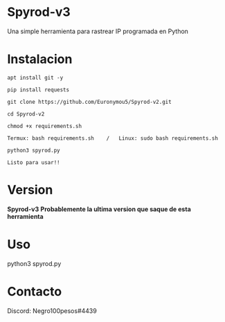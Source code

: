 # Spyrod-v3
Una simple herramienta para rastrear IP programada en Python

# Instalacion
```
apt install git -y
```
```
pip install requests
```
```
git clone https://github.com/Euronymou5/Spyrod-v2.git
```
```
cd Spyrod-v2
```
```
chmod +x requirements.sh
```
```
Termux: bash requirements.sh    /   Linux: sudo bash requirements.sh
```
```
python3 spyrod.py

Listo para usar!!
```
# Version
**Spyrod-v3**
**Probablemente la ultima version que saque de esta herramienta**

# Uso
python3 spyrod.py

# Contacto
Discord: Negro100pesos#4439
